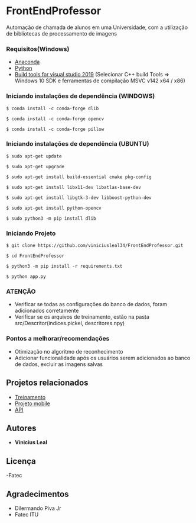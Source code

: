 # FrontEndProfessor
Automação de chamada de alunos em uma Universidade, com a utilização de bibliotecas de processamento de imagens

### Requisitos(Windows)

 - [Anaconda](https://www.anaconda.com/products/individual)
 - [Python](https://www.python.org/downloads/) 
 - [Build tools for visual studio 2019](https://visualstudio.microsoft.com/pt-br/downloads/)
    (Selecionar C++ build Tools => Windows 10 SDK e ferramentas de compilação MSVC v142 x64 / x86)

 
### Iniciando instalações de dependência (WINDOWS)
```
$ conda install -c conda-forge dlib
```
```
$ conda install -c conda-forge opencv
```
```
$ conda install -c conda-forge pillow
```

### Iniciando instalações de dependência (UBUNTU)
```
$ sudo apt-get update
```
```
$ sudo apt-get upgrade
```
```
$ sudo apt-get install build-essential cmake pkg-config
```
```
$ sudo apt-get install libx11-dev libatlas-base-dev
```
```
$ sudo apt-get install libgtk-3-dev libboost-python-dev
```
```
$ sudo apt-get install python-opencv
```
```
$ sudo python3 -m pip install dlib
```
### Iniciando Projeto
```
$ git clone https://github.com/viniciusleal34/FrontEndProfessor.git
```
```
$ cd FrontEndProfessor
```
```
$ python3 -m pip install -r requirements.txt
```
```
$ python app.py
```

### ATENÇÃO

- Verificar se todas as configurações do banco de dados, foram adicionados corretamente
- Verificar se os arquivos de treinamento, estão na pasta src/Descritor(indices.pickel, descritores.npy)


### Pontos a melhorar/recomendações

- Otimização no algoritmo de reconhecimento
- Adicionar funcionalidade após os usuários serem adicionados ao banco de dados, excluir as imagens salvas


## Projetos relacionados
- [Treinamento](https://github.com/viniciusleal34/Treinamento-Reconhecimento-Facial)
- [Projeto mobile](https://github.com/viniciusleal34/front-end-aluno)
- [API](https://github.com/viniciusleal34/api-flask)

## Autores

* **Vinicius Leal**

## Licença
 
 -Fatec

## Agradecimentos

* Dilermando Piva Jr
* Fatec ITU
